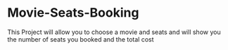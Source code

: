 # Movie-Seats-Booking
This Project will allow you to choose a movie and seats and will show you the number of seats you booked and the total cost
